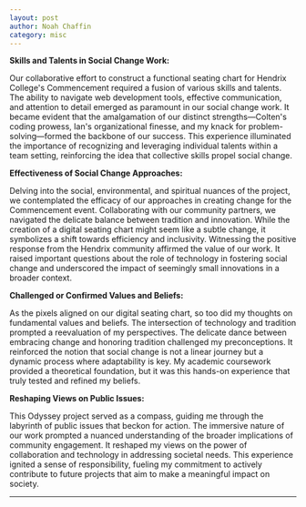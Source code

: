 ```yaml
---
layout: post
author: Noah Chaffin 
category: misc
--- 
```



**Skills and Talents in Social Change Work:**

Our collaborative effort to construct a functional seating chart for Hendrix College's Commencement required a fusion of various skills and talents. The ability to navigate web development tools, effective communication, and attention to detail emerged as paramount in our social change work. It became evident that the amalgamation of our distinct strengths—Colten's coding prowess, Ian's organizational finesse, and my knack for problem-solving—formed the backbone of our success. This experience illuminated the importance of recognizing and leveraging individual talents within a team setting, reinforcing the idea that collective skills propel social change.

**Effectiveness of Social Change Approaches:**

Delving into the social, environmental, and spiritual nuances of the project, we contemplated the efficacy of our approaches in creating change for the Commencement event. Collaborating with our community partners, we navigated the delicate balance between tradition and innovation. While the creation of a digital seating chart might seem like a subtle change, it symbolizes a shift towards efficiency and inclusivity. Witnessing the positive response from the Hendrix community affirmed the value of our work. It raised important questions about the role of technology in fostering social change and underscored the impact of seemingly small innovations in a broader context.

**Challenged or Confirmed Values and Beliefs:**

As the pixels aligned on our digital seating chart, so too did my thoughts on fundamental values and beliefs. The intersection of technology and tradition prompted a reevaluation of my perspectives. The delicate dance between embracing change and honoring tradition challenged my preconceptions. It reinforced the notion that social change is not a linear journey but a dynamic process where adaptability is key. My academic coursework provided a theoretical foundation, but it was this hands-on experience that truly tested and refined my beliefs.

**Reshaping Views on Public Issues:**

This Odyssey project served as a compass, guiding me through the labyrinth of public issues that beckon for action. The immersive nature of our work prompted a nuanced understanding of the broader implications of community engagement. It reshaped my views on the power of collaboration and technology in addressing societal needs. This experience ignited a sense of responsibility, fueling my commitment to actively contribute to future projects that aim to make a meaningful impact on society.

---

